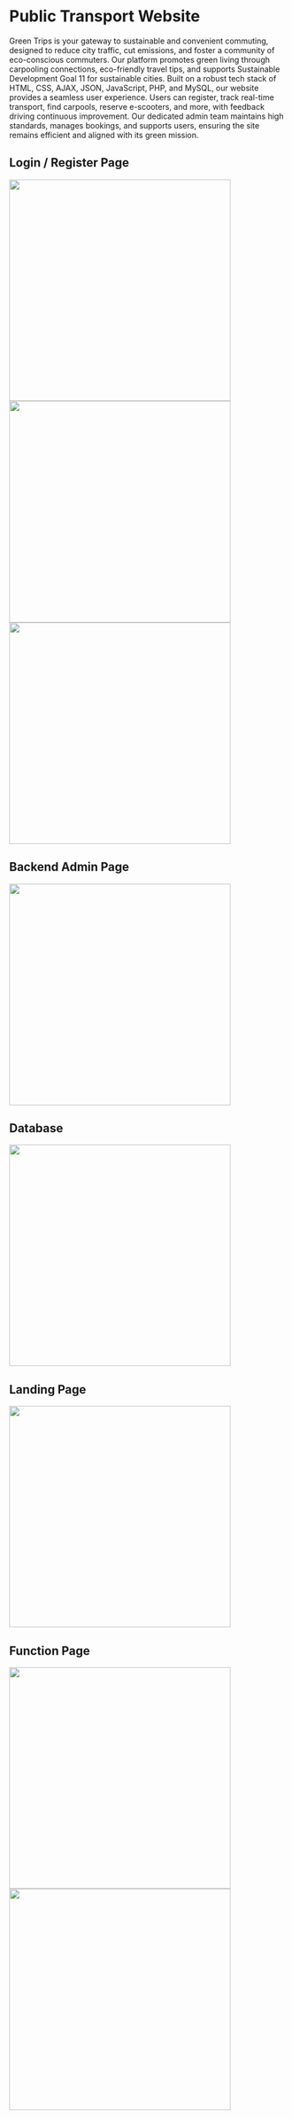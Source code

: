 # Public Transport Website
Green Trips is your gateway to sustainable and convenient commuting, designed to reduce city traffic, cut emissions, and foster a community of eco-conscious commuters. 
Our platform promotes green living through carpooling connections, eco-friendly travel tips, and supports Sustainable Development Goal 11 for sustainable cities. 
Built on a robust tech stack of HTML, CSS, AJAX, JSON, JavaScript, PHP, and MySQL, our website provides a seamless user experience. Users can register, track real-time transport, 
find carpools, reserve e-scooters, and more, with feedback driving continuous improvement. Our dedicated admin team maintains high standards, manages bookings, and supports users, 
ensuring the site remains efficient and aligned with its green mission.

## Login / Register Page
<img src="https://github.com/user-attachments/assets/19a25b05-6ba3-4b8b-86ab-8aa5ad9bc325" width="400">
<img src="https://github.com/user-attachments/assets/e504aeb6-c1de-48f3-99a5-ad4e6571994a" width="400">
<img src="https://github.com/user-attachments/assets/0de8ff8d-777b-44aa-9abc-783aab8b9059" width="400">

## Backend Admin Page
<img src="https://github.com/user-attachments/assets/7708d7de-5dc0-49da-8571-b55e0ca12d4f" width="400">

## Database
<img src="https://github.com/user-attachments/assets/2464498d-d49c-437c-bb6b-e91fde39618a" width="400">

## Landing Page
<img src="https://github.com/user-attachments/assets/6e7b8ad9-6fa0-4ff7-b5b7-3546f6a863ab" width="400">

## Function Page
<img src="https://github.com/user-attachments/assets/03830a3b-0a48-4358-b803-005d5497a13b" width="400">
<img src="https://github.com/user-attachments/assets/f36e8a08-0433-4c6d-b690-1899d02420c7" width="400">
